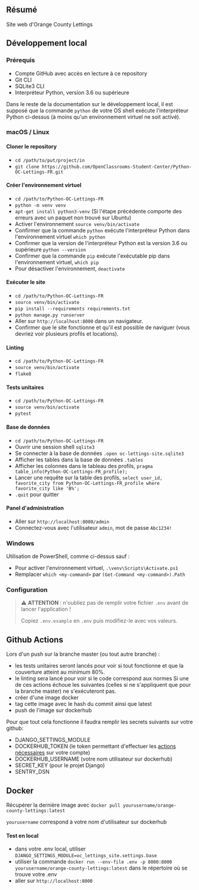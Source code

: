 ## Résumé

Site web d'Orange County Lettings

## Développement local

### Prérequis

- Compte GitHub avec accès en lecture à ce repository
- Git CLI
- SQLite3 CLI
- Interpréteur Python, version 3.6 ou supérieure

Dans le reste de la documentation sur le développement local, il est supposé que la commande `python` de votre OS shell exécute l'interpréteur Python ci-dessus (à moins qu'un environnement virtuel ne soit activé).

### macOS / Linux

#### Cloner le repository

- `cd /path/to/put/project/in`
- `git clone https://github.com/OpenClassrooms-Student-Center/Python-OC-Lettings-FR.git`

#### Créer l'environnement virtuel

- `cd /path/to/Python-OC-Lettings-FR`
- `python -m venv venv`
- `apt-get install python3-venv` (Si l'étape précédente comporte des erreurs avec un paquet non trouvé sur Ubuntu)
- Activer l'environnement `source venv/bin/activate`
- Confirmer que la commande `python` exécute l'interpréteur Python dans l'environnement virtuel
`which python`
- Confirmer que la version de l'interpréteur Python est la version 3.6 ou supérieure `python --version`
- Confirmer que la commande `pip` exécute l'exécutable pip dans l'environnement virtuel, `which pip`
- Pour désactiver l'environnement, `deactivate`

#### Exécuter le site

- `cd /path/to/Python-OC-Lettings-FR`
- `source venv/bin/activate`
- `pip install --requirements requirements.txt`
- `python manage.py runserver`
- Aller sur `http://localhost:8000` dans un navigateur.
- Confirmer que le site fonctionne et qu'il est possible de naviguer (vous devriez voir plusieurs profils et locations).

#### Linting

- `cd /path/to/Python-OC-Lettings-FR`
- `source venv/bin/activate`
- `flake8`

#### Tests unitaires

- `cd /path/to/Python-OC-Lettings-FR`
- `source venv/bin/activate`
- `pytest`

#### Base de données

- `cd /path/to/Python-OC-Lettings-FR`
- Ouvrir une session shell `sqlite3`
- Se connecter à la base de données `.open oc-lettings-site.sqlite3`
- Afficher les tables dans la base de données `.tables`
- Afficher les colonnes dans le tableau des profils, `pragma table_info(Python-OC-Lettings-FR_profile);`
- Lancer une requête sur la table des profils, `select user_id, favorite_city from
  Python-OC-Lettings-FR_profile where favorite_city like 'B%';`
- `.quit` pour quitter

#### Panel d'administration

- Aller sur `http://localhost:8000/admin`
- Connectez-vous avec l'utilisateur `admin`, mot de passe `Abc1234!`

### Windows

Utilisation de PowerShell, comme ci-dessus sauf :

- Pour activer l'environnement virtuel, `.\venv\Scripts\Activate.ps1` 
- Remplacer `which <my-command>` par `(Get-Command <my-command>).Path`

### Configuration

> ⚠️ **ATTENTION** : n'oubliez pas de remplir votre fichier `.env` avant de lancer l'application !
>
> Copiez `.env.example` en `.env` puis modifiez-le avec vos valeurs.

## Github Actions
Lors d'un push sur la branche master (ou tout autre branche) :
- les tests unitaires seront lancés pour voir si tout fonctionne et que la couverture atteint au minimum 80%.
- le linting sera lancé pour voir si le code correspond aux normes
Si une de ces actions échoue les suivantes (celles si ne s'appliquent que pour la branche master) ne s'exécuteront pas.
- créer d'une image docker
- tag cette image avec le hash du commit ainsi que latest
- push de l'image sur dockerhub

Pour que tout cela fonctionne il faudra remplir les secrets suivants sur votre github:
- DJANGO_SETTINGS_MODULE
- DOCKERHUB_TOKEN (le token permettant d'effectuer les [actions nécessaires](https://docs.docker.com/security/for-developers/access-tokens/) sur votre compte)
- DOCKERHUB_USERNAME (votre nom utilisateur sur dockerhub)
- SECRET_KEY (pour le projet Django)
- SENTRY_DSN

## Docker
Récupérer la dernière image avec `docker pull yourusername/orange-county-lettings:latest`

`yourusername` correspond à votre nom d'utilisateur sur dockerhub

#### Test en local
- dans votre .env local, utiliser `DJANGO_SETTINGS_MODULE=oc_lettings_site.settings.base`
- utiliser la commande `docker run --env-file .env -p 8000:8000 yourusername/orange-county-lettings:latest` dans le répertoire où se trouve votre .env
- aller sur `http://localhost:8000`
